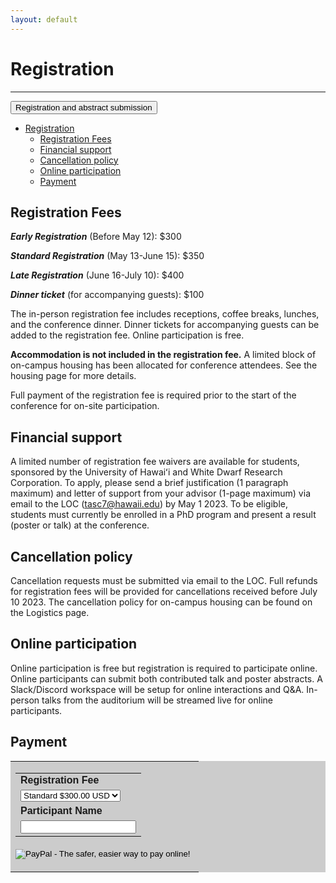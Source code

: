 ```yaml
---
layout: default
---
```


# Registration
----

<button type="button" class="btn btn-primary">Registration and abstract submission</button>

<!-- <button name="button" onclick="https://forms.office.com/r/WieQBNy0dV">Registration and abstract submission</button> -->

- [Registration](#registration)
  - [Registration Fees](#registration-fees)
  - [Financial support](#financial-support)
  - [Cancellation policy](#cancellation-policy)
  - [Online participation](#online-participation)
  - [Payment](#payment)


## Registration Fees
***Early Registration*** (Before May 12): $300

***Standard Registration*** (May 13-June 15): $350

***Late Registration*** (June 16-July 10): $400

***Dinner ticket*** (for accompanying guests): $100

The in-person registration fee includes receptions, coffee breaks, lunches, and the conference dinner. Dinner tickets for accompanying guests can be added to the registration fee. Online participation is free.

**Accommodation is not included in the registration fee.** A limited block of on-campus housing has been allocated for conference attendees. See the housing page for more details. 

Full payment of the registration fee is required prior to the start of the conference for on-site participation. 

## Financial support
A limited number of registration fee waivers are available for students, sponsored by the University of Hawaiʻi and White Dwarf Research Corporation. To apply, please send a brief justification (1 paragraph maximum) and letter of support from your advisor (1-page maximum) via email to the LOC (tasc7@hawaii.edu) by May 1 2023. To be eligible, students must currently be enrolled in a PhD program and present a result (poster or talk) at the conference.

## Cancellation policy
Cancellation requests must be submitted via email to the LOC. Full refunds for registration fees will be provided for cancellations received before July 10 2023. The cancellation policy for on-campus housing can be found on the Logistics page.   

## Online participation
Online participation is free but registration is required to participate online. Online participants can submit both contributed talk and poster abstracts. A Slack/Discord workspace will be setup for online interactions and Q&A. In-person talks from the auditorium will be streamed live for online participants.   

##  Payment
<html>
<table bgcolor="#cccccc" cellpadding="5" border="0"><tr><td>
<form action="https://www.paypal.com/cgi-bin/webscr" method="post" target="_top">
  <input type="hidden" name="cmd" value="_s-xclick">
  <input type="hidden" name="hosted_button_id" value="CSKCN8GN8NZBE">
  <table>
    <tr><td><input type="hidden" name="on0" value="Registration Fee"><font face="Arial"><b>Registration Fee</b></font></td></tr><tr><td><select name="os0">
	  <option value="Standard">Standard $300.00 USD</option>
	  <!-- <option value="Early-Career">Early-Career $225.00 USD</option> -->
    </select> </td>
    </tr>
    <tr><td><input type="hidden" name="on1" value="Participant Name"><font face="Arial"><b>Participant Name</b></font></td></tr><tr><td><input type="text" name="os1" maxlength="200"></td></tr>
  </table>
  <input type="hidden" name="currency_code" value="USD">
  <input type="image" src="https://www.paypalobjects.com/en_US/i/btn/btn_buynowCC_LG.gif" border="0" name="submit" alt="PayPal - The safer, easier way to pay online!">
  <img alt="" border="0" src="https://www.paypalobjects.com/en_US/i/scr/pixel.gif" width="1" height="1">
</form>
</td></tr></table>
</html>

